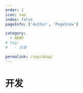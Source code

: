 ```yaml
---
order: 1
icon: sap
index: false
pageInfo: ['Author', 'PageView']

category:
  - ABAP
# tag:
#   - 目录

permalink: /sap/abap/
---
```


# 开发


<!-- <Catalog base='/' hideHeading/> -->
<Catalog base='/sap/abap/' hideHeading/>
